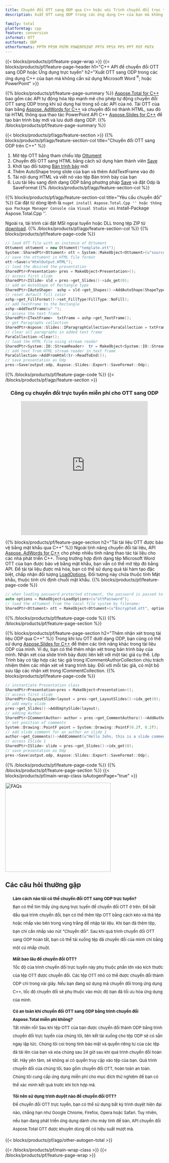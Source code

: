 ```yaml
---
title: Chuyển đổi OTT sang ODP qua C++ hoặc với Trình chuyển đổi trực tuyến miễn phí
description: Xuất OTT sang ODP trong các ứng dụng C++ của bạn mà không cần sử dụng Microsoft Word của PowerPoint hoặc trực tuyến. Kiểm tra nhanh trình chuyển đổi trực tuyến OTT sang ODP miễn phí trước khi tích hợp mã.

family: total
platformtag: cpp
feature: conversion
informat: OTT
outformat: ODP
otherformats: PPTM PPSM POTM POWERPOINT PPTX PPSX PPS PPT POT POTX
---
```

{{< blocks/products/pf/feature-page-wrap >}}
{{< blocks/products/pf/feature-page-header h1="C++ API để chuyển đổi OTT sang ODP hoặc Ứng dụng trực tuyến" h2="Xuất OTT sang ODP trong các ứng dụng C++ của bạn mà không cần sử dụng Microsoft Word <sup>&reg;</sup>; hoặc PowerPoint" >}}

{{% blocks/products/pf/feature-page-summary %}}
[Aspose.Total for C++](https://products.aspose.com/total/cpp/) bao gồm các API tự động hóa tệp mạnh mẽ cho phép tự động chuyển đổi OTT sang ODP trong khi sử dụng hai trong số các API của nó. Tải OTT của bạn bằng [Aspose. AdWords for C++](https://products.aspose.com/words/cpp/) và chuyển đổi nó thành HTML, sau đó tải HTML thông qua thao tác PowerPoint API C++ [Aspose.Slides for C++](https://products.aspose.com/slides/cpp/) để tạo bản trình bày mới và lưu dưới dạng ODP. 
{{% /blocks/products/pf/feature-page-summary  %}}

{{< blocks/products/pf/agp/feature-section >}}
{{% blocks/products/pf/agp/feature-section-col title="Chuyển đổi OTT sang ODP trên C++" %}}
1. Mở tệp OTT bằng tham chiếu lớp [Ottument](https://reference.aspose.com/words/cpp/class/aspose.words.ottument)
2. Chuyển đổi OTT sang HTML bằng cách sử dụng hàm thành viên [Save](https://reference.aspose.com/words/cpp/class/aspose.words.ottument#save_stdbasicostream_saveoptions)
3. Khởi tạo đối tượng [Bản trình bày](https://reference.aspose.com/slides/cpp/class/aspose.slides.presentation) mới
4. Thêm AutoShape trong slide của bạn và thêm AddTextFrame vào đó
5. Tải nội dung HTML và viết nó vào tệp Bản trình bày của bạn
6. Lưu tài liệu sang định dạng ODP bằng phương pháp [Save](https://reference.aspose.com/slides/cpp/class/aspose.slides.presentation#afcd59ec697bf05c10f78c3869de2ec9e) và đặt Odp là SaveFormat
{{% /blocks/products/pf/agp/feature-section-col %}}

{{% blocks/products/pf/agp/feature-section-col title="Yêu cầu chuyển đổi" %}}
Cài đặt từ dòng lệnh là `` nuget install Aspose.Total.Cpp '' hoặc thông qua Package Manager Console của Visual Studio với `` Install-Package Aspose.Total.Cpp ''.

Ngoài ra, tải trình cài đặt MSI ngoại tuyến hoặc DLL trong tệp ZIP từ [download](https://releases.aspose.com/total/cpp).
{{% /blocks/products/pf/agp/feature-section-col %}}
{{% blocks/products/pf/feature-page-code %}}

```cpp
// load OTT file with an instance of Ottument
Ottument ottument = new Ottument("template.ott");
System::SharedPtr<Ottument> ott = System::MakeObject<Ottument>(u"sourceFile.ott");
// save the ottument in HTML file format
ott->Save(u"HtmlOutput.HTML");
// load the desired the presentation
SharedPtr<Presentation> pres = MakeObject<Presentation>();
// access first slide
SharedPtr<ISlide> sld = pres->get_Slides()->idx_get(0);
// add an AutoShape of Rectangle type
SharedPtr<IAutoShape>  ashp = sld->get_Shapes()->AddAutoShape(ShapeType::Rectangle, 10, 10, 700, 500);
// reset default fill color
ashp->get_FillFormat()->set_FillType(FillType::NoFill);
// add TextFrame to the Rectangle
ashp->AddTextFrame(u" ");
// access the text frame
SharedPtr<ITextFrame>  txtFrame = ashp->get_TextFrame();
// get Paragraphs collection
SharedPtr<Aspose::Slides::IParagraphCollection>ParaCollection = txtFrame->get_Paragraphs();
// clear all paragraphs in added text frame
ParaCollection->Clear();
// load the HTML file using stream reader
SharedPtr<System::IO::StreamReader>  tr = MakeObject<System::IO::StreamReader>(HtmlOutput.HTML);
// add text from HTML stream reader in text frame
ParaCollection->AddFromHtml(tr->ReadToEnd());
// save presentation as Odp
pres->Save(output.odp, Aspose::Slides::Export::SaveFormat::Odp);                  
```


{{% /blocks/products/pf/feature-page-code %}}
{{< /blocks/products/pf/agp/feature-section >}}

<div class="container-fluid agp-content bg-white aboutfile box-1 vh100 section nopbtm">
<div class=container>
<div class=row>
<div class="demobox tc col-md-12 padding-0" align="center">

<h3>Công cụ chuyển đổi trực tuyến miễn phí cho OTT sang ODP</h3>

<iframe title="Công cụ trực tuyến chuyển đổi từ ott sang odp" style="border: none; height: 426px;" scrolling="no" src="https://widgets.aspose.cloud/total-conversion/?to=odp&from=ott" id="child-iframe" width="80%"></iframe>

</div></div>
</div></div>

{{% blocks/products/pf/feature-page-section  h2="Tải tài liệu OTT được bảo vệ bằng mật khẩu qua C++" %}}
Ngoài tính năng chuyển đổi tài liệu, API [Aspose. AdWords for C++](https://products.aspose.com/words/cpp/) cho phép nhiều tính năng thao tác tài liệu cho các nhà phát triển C++. Trong trường hợp định dạng tệp Microsoft Word OTT của bạn được bảo vệ bằng mật khẩu, bạn vẫn có thể mở tệp đó bằng API. Để tải tài liệu được mã hóa, bạn có thể sử dụng quá tải hàm tạo đặc biệt, chấp nhận đối tượng [LoadOptions](https://reference.aspose.com/words/cpp/class/aspose.words.loading.load_options). Đối tượng này chứa thuộc tính Mật khẩu, thuộc tính chỉ định chuỗi mật khẩu.
{{% blocks/products/pf/feature-page-code %}}

```cpp
// when loading password protected ottument, the password is passed to the ottument's constructor using a LoadOptions object.
auto options = MakeObject<LoadOptions>(u"ottPassword");
// load the ottument from the local file system by filename:
SharedPtr<Ottument> ott = MakeObject<Ottument>(u"Encrypted.ott", options);
```

{{% /blocks/products/pf/feature-page-code  %}}
{{% /blocks/products/pf/feature-page-section %}}

{{% blocks/products/pf/feature-page-section  h2="Thêm nhận xét trong tài liệu ODP qua C++" %}}
Trong khi lưu OTT dưới dạng ODP, bạn cũng có thể sử dụng [Aspose.Slides for C++](https://products.aspose.com/slides/cpp/) để thêm các tính năng khác trong tài liệu ODP của mình. Ví dụ, bạn có thể thêm nhận xét trong bản trình bày của mình. Nhận xét của slide trình bày được liên kết với một tác giả cụ thể. Lớp Trình bày có tập hợp các tác giả trong ICommentAuthorCollection chịu trách nhiệm thêm các nhận xét về trang trình bày. Đối với mỗi tác giả, có một bộ sưu tập các nhận xét trong ICommentCollection.
{{% blocks/products/pf/feature-page-code %}}

```cpp
// instantiate Presentation class
SharedPtr<Presentation>pres = MakeObject<Presentation>();
// access first slide
SharedPtr<ILayoutSlide>layout = pres->get_LayoutSlides()->idx_get(0);
// add empty slide
pres->get_Slides()->AddEmptySlide(layout);
// adding Author
SharedPtr<ICommentAuthor> author = pres->get_CommentAuthors()->AddAuthor(u"John Doe", u"MF");
// set position of comments
System::Drawing::PointF point = System::Drawing::PointF(0.2f, 0.2f);
// add slide comment for an author on slide 1
author->get_Comments()->AddComment(u"Hello John, this is a slide comment", pres->get_Slides()->idx_get(1), point, DateTime::get_Now());
// access ISlide 1
SharedPtr<ISlide> slide = pres->get_Slides()->idx_get(0);
// save presentation as Odp
pres->Save(output.odp, Aspose::Slides::Export::SaveFormat::Odp);  
```

{{% /blocks/products/pf/feature-page-code  %}}
{{% /blocks/products/pf/feature-page-section %}}
{{< blocks/products/pf/main-wrap-class isAutogenPage="true" >}}
<style>.howtolist li{margin-right: 0!important;line-height: 26px;position: relative;margin-bottom: 10px;font-size: 13px;list-style-type: none;}</style>
<div class="col-md-12 tl bg-gray-dark howtolist section">
  <a class="anchor" name="faqpage"></a>
  <div class="container tl dflex" itemscope="" itemtype="https://schema.org/FAQPage">
      <div class="col-md-4 howtosectiongfx">
          <img class="social-panel-hide-on-mobile" src="https://www.groupdocs.cloud/templates/brand/images/groupdocs/conversion/groupdocs_conversion-brand.png" alt="FAQs" width="335" height="283">
      </div>
      <div class="howtosection col-md-8">
          <div>
              <h2>Các câu hỏi thường gặp</h2>
              <ul>
                  <li itemscope="" itemprop="mainEntity" itemtype="https://schema.org/Question">
                      <div>
                          <span itemprop="name"><b>Làm cách nào tôi có thể chuyển đổi OTT sang ODP trực tuyến?</b></span>
                      </div>
                      <div itemscope="" itemprop="acceptedAnswer" itemtype="https://schema.org/Answer">
                          <span itemprop="text">Bạn có thể tìm thấy ứng dụng trực tuyến để chuyển đổi OTT ở trên. Để bắt đầu quá trình chuyển đổi, bạn có thể thêm tệp OTT bằng cách kéo và thả tệp hoặc nhấp vào bên trong vùng trắng để nhập tài liệu. Khi bạn đã thêm tệp, bạn chỉ cần nhấp vào nút "Chuyển đổi". Sau khi quá trình chuyển đổi OTT sang ODP hoàn tất, bạn có thể tải xuống tệp đã chuyển đổi của mình chỉ bằng một cú nhấp chuột.</span>
                      </div>
                  </li>
                  <li itemscope="" itemprop="mainEntity" itemtype="https://schema.org/Question">
                      <div>
                          <span itemprop="name"><b>Mất bao lâu để chuyển đổi OTT?</b></span>
                      </div>
                      <div itemscope="" itemprop="acceptedAnswer" itemtype="https://schema.org/Answer">
                          <span itemprop="text">Tốc độ của trình chuyển đổi trực tuyến này phụ thuộc phần lớn vào kích thước của tệp OTT được chuyển đổi. Các tệp OTT nhỏ có thể được chuyển đổi thành ODP chỉ trong vài giây. Nếu bạn đang sử dụng mã chuyển đổi trong ứng dụng C++, tốc độ chuyển đổi sẽ phụ thuộc vào mức độ bạn đã tối ưu hóa ứng dụng của mình.</span>
                      </div>
                  </li>
                  <li itemscope="" itemprop="mainEntity" itemtype="https://schema.org/Question">
                      <div>
                          <span itemprop="name"><b>Có an toàn khi chuyển đổi OTT sang ODP bằng trình chuyển đổi Aspose.Total miễn phí không?</b></span>
                      </div>
                      <div itemscope="" itemprop="acceptedAnswer" itemtype="https://schema.org/Answer">
                          <span itemprop="text">Tất nhiên rồi! Sau khi tệp OTT của bạn được chuyển đổi thành ODP bằng trình chuyển đổi trực tuyến của chúng tôi, liên kết tải xuống cho tệp ODP sẽ có sẵn ngay lập tức. Chúng tôi coi trọng tính bảo mật và quyền riêng tư của các tệp đã tải lên của bạn và xóa chúng sau 24 giờ sau khi quá trình chuyển đổi hoàn tất. Hãy yên tâm, sẽ không ai có quyền truy cập vào tệp của bạn. Quá trình chuyển đổi của chúng tôi, bao gồm chuyển đổi OTT, hoàn toàn an toàn. Chúng tôi cung cấp ứng dụng miễn phí cho mục đích thử nghiệm để bạn có thể xác minh kết quả trước khi tích hợp mã.</span>
                      </div>
                  </li>                 
                  <li itemscope="" itemprop="mainEntity" itemtype="https://schema.org/Question">
                      <div>
                          <span itemprop="name"><b>Tôi nên sử dụng trình duyệt nào để chuyển đổi OTT?</b></span>
                      </div>
                      <div itemscope="" itemprop="acceptedAnswer" itemtype="https://schema.org/Answer">
                          <span itemprop="text">Để chuyển đổi OTT trực tuyến, bạn có thể sử dụng bất kỳ trình duyệt hiện đại nào, chẳng hạn như Google Chrome, Firefox, Opera hoặc Safari. Tuy nhiên, nếu bạn đang phát triển ứng dụng dành cho máy tính để bàn, API chuyển đổi Aspose.Total OTT được khuyên dùng để có hiệu suất mượt mà.</span>
                      </div>
                  </li>
              </ul>
          </div>
      </div>
  </div>
{{< blocks/products/pf/agp/other-autogen-total >}}


{{< /blocks/products/pf/main-wrap-class >}}
{{< /blocks/products/pf/feature-page-wrap >}}